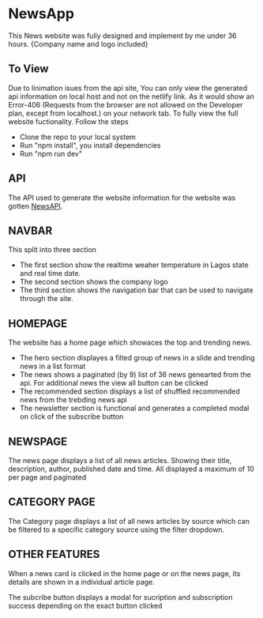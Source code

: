 # NewsApp

This News website was fully designed and implement by me under 36 hours.
{Company name and logo included}

## To View
Due to linimation isues from the api site, You can only view the generated api information on local host and not on the netlify link.
As it would show an Error-406 (Requests from the browser are not allowed on the Developer plan, except from localhost.)  on your network tab.
To fully view the full website fuctionality. Follow the steps
- Clone the repo to your local system
- Run "npm install", you install dependencies
- Run "npm run dev" 

## API
The API used to generate the website information for the website was gotten <a href="newsapi.org">NewsAPI</a>.

## NAVBAR
This split into three section
- The first section show the realtime weaher temperature in Lagos state and real time date.
- The second section shows the company logo
- The third section shows the navigation bar that can be used to navigate through the site.

## HOMEPAGE
The website has a home page which showaces the top and trending news.
- The hero section displayes a filted group of news in a slide and trending news in a list format
- The news shows a paginated (by 9) list of 36 news genearted from the api. For additional news the view all button can be clicked
- The recommended section displays a list of shuffled recommended news from the trebding news api
- The newsletter section is functional and generates a completed modal on click of the subscribe button

## NEWSPAGE
The news page displays a list of all news articles. Showing their title, description, author, published date and time. All displayed a maximum of 10 per page and paginated

## CATEGORY PAGE
The Category page displays a list of all news articles by source which can be filtered to a specific category source using the filter dropdown.

## OTHER FEATURES
When a news card is clicked in the home page or on the news page, its details are shown in a individual article page.

The subcribe button displays a modal for sucription and subscription success depending on the exact button clicked
